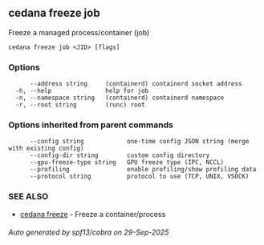 ## cedana freeze job

Freeze a managed process/container (job)

```
cedana freeze job <JID> [flags]
```

### Options

```
      --address string     (containerd) containerd socket address
  -h, --help               help for job
  -n, --namespace string   (containerd) containerd namespace
  -r, --root string        (runc) root
```

### Options inherited from parent commands

```
      --config string            one-time config JSON string (merge with existing config)
      --config-dir string        custom config directory
      --gpu-freeze-type string   GPU freeze type (IPC, NCCL)
      --profiling                enable profiling/show profiling data
      --protocol string          protocol to use (TCP, UNIX, VSOCK)
```

### SEE ALSO

* [cedana freeze](cedana_freeze.md)	 - Freeze a container/process

###### Auto generated by spf13/cobra on 29-Sep-2025
